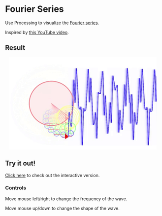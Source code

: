 # Fourier Series

Use Processing to visualize the [Fourier series](https://en.wikipedia.org/wiki/Fourier_series).

Inspired by [this YouTube video](https://www.youtube.com/watch?v=ds0cmAV-Yek).

## Result

<p align="center">
  <img src="./gifs/fourierSeries.gif" alt="Fourier Series GIF"/>
</p>

## Try it out!

[Click here](https://www.openprocessing.org/sketch/646562/embed/) to check out the interactive version.

### Controls

Move mouse left/right to change the frequency of the wave.

Move mouse up/down to change the shape of the wave.
